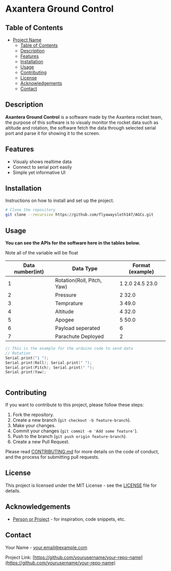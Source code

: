 # Axantera Ground Control

## Table of Contents

- [Project Name](#project-name)
  - [Table of Contents](#table-of-contents)
  - [Description](#description)
  - [Features](#features)
  - [Installation](#installation)
  - [Usage](#usage)
  - [Contributing](#contributing)
  - [License](#license)
  - [Acknowledgements](#acknowledgements)
  - [Contact](#contact)

## Description

**Axantera Ground Control** is a software made by the Axantera rocket team, the purpose of this software is to visualy monitor the rocket data such as altitude and rotation, the software fetch the data through selected serial port and parse it for showing it to the screen.

## Features

- Visualy shows realtime data
- Connect to serial port easily
- Simple yet informative UI

## Installation

Instructions on how to install and set up the project.

```bash
# Clone the repository
git clone --recursive https://github.com/flyawaysloth147/AGCs.git 
```

## Usage

**You can see the APIs for the software here in the tables below.**

Note all of the variable will be float

| Data number(int)  | Data Type                  | Format (example)     |
| -------------     | -------------              | ----------           |   
| 1                 | Rotation(Roll, Pitch, Yaw) | 1 2.0 24.5 23.0      |   
| 2                 | Pressure                   | 2 32.0               |   
| 3                 | Temprature                 | 3 49.0               |   
| 4                 | Altitude                   | 4 32.0               |   
| 5                 | Apogee                     | 5 50.0               |   
| 6                 | Payload seperated          | 6                    |   
| 7                 | Parachute Deployed         | 2                    |   

```c++
// This is the example for the arduino code to send data
// Rotation
Serial.print("1 ");
Serial.print(Roll); Serial.print(" ");
Serial.print(Pitch); Serial.print(" ");
Serial.print(Yaw);



```

## Contributing

If you want to contribute to this project, please follow these steps:

1. Fork the repository.
2. Create a new branch (`git checkout -b feature-branch`).
3. Make your changes.
4. Commit your changes (`git commit -m 'Add some feature'`).
5. Push to the branch (`git push origin feature-branch`).
6. Create a new Pull Request.

Please read [CONTRIBUTING.md](CONTRIBUTING.md) for more details on the code of conduct, and the process for submitting pull requests.

## License

This project is licensed under the MIT License - see the [LICENSE](LICENSE) file for details.

## Acknowledgements

- [Person or Project](link) - for inspiration, code snippets, etc.

## Contact

Your Name - [your.email@example.com](mailto:your.email@example.com)

Project Link: [https://github.com/yourusername/your-repo-name](https://github.com/yourusername/your-repo-name)